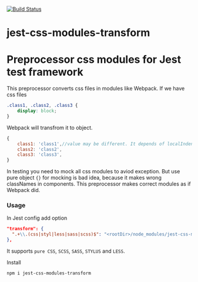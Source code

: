 [![Build Status](https://travis-ci.org/Connormiha/jest-css-modules-transform.svg?branch=master)](https://travis-ci.org/Connormiha/jest-css-modules-transform)

# jest-css-modules-transform
# Preprocessor css modules for Jest test framework
This preprocessor converts css files in modules like Webpack.
If we have css files
```css
.class1, .class2, .class3 {
    display: block;
}
```
Webpack will transfrom it to object.
```js
{
    class1: 'class1',//value may be different. It depends of localIndentName property
    class2: 'class2',
    class3: 'class3',
}
```

In testing you need to mock all css modules to aviod exception. But use pure object `{}` for mocking is bad idea, because it makes wrong classNames in components. This preprocessor makes correct modules as if Webpack did.

### Usage
In Jest config add option
```json
"transform": {
  ".+\\.(css|styl|less|sass|scss)$": "<rootDir>/node_modules/jest-css-modules-transform"
},
```

It supports `pure CSS`, `SCSS`, `SASS`, `STYLUS` and `LESS`.  

Install
```
npm i jest-css-modules-transform
```

